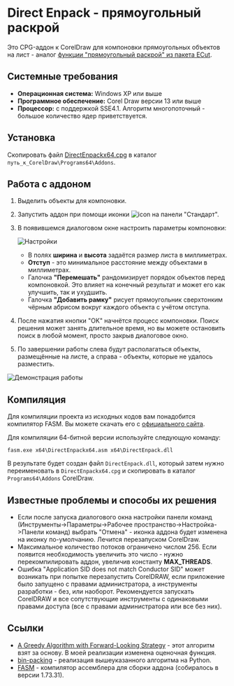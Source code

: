 # Direct Enpack - прямоугольный раскрой

Это CPG-аддон к CorelDraw для компоновки прямоугольных объектов на лист - аналог [функции "прямоугольный раскрой" из пакета ECut](http://www.e-cut.ru/index.php?view=function&functionid=10).

## Системные требования

- **Операционная система:** Windows XP или выше
- **Программное обеспечение:** Corel Draw версии 13 или выше
- **Процессор:** с поддержкой SSE4.1. Алгоритм многопоточный - большое количество ядер приветствуется.

## Установка

Скопировать файл [DirectEnpackx64.cpg](https://github.com/fersatgit/DirectEnpack/releases/download/1.0/DirectEnpackx64.cpg) в каталог `путь_к_CorelDraw\Programs64\Addons`.

## Работа с аддоном

1.  Выделить объекты для компоновки.
2.  Запустить аддон при помощи иконки ![icon](icon.ico) на панели "Стандарт".
3.  В появившемся диалоговом окне настроить параметры компоновки:

    ![Настройки](1.png)

    - В полях **ширина** и **высота** задаётся размер листа в миллиметрах.
    - **Отступ** - это минимальное расстояние между объектами в миллиметрах.
    - Галочка **"Перемешать"** рандомизирует порядок объектов перед компоновкой. Это влияет на конечный результат и может его как улучшить, так и ухудшить.
    - Галочка **"Добавить рамку"** рисует прямоугольник сверхтонким чёрным абрисом вокруг каждого объекта с учётом отступа.

4.  После нажатия кнопки "OK" начнётся процесс компоновки. Поиск решения может занять длительное время, но вы можете остановить поиск в любой момент, просто закрыв диалоговое окно.
5.  По завершении работы слева будут располагаться объекты, размещённые на листе, а справа - объекты, которые не удалось разместить.

![Демонстрация работы](1.gif)

## Компиляция

Для компиляции проекта из исходных кодов вам понадобится компилятор FASM. Вы можете скачать его с [официального сайта](https://flatassembler.net/download.php).

Для компиляции 64-битной версии используйте следующую команду:

```
fasm.exe x64\DirectEnpackx64.asm x64\DirectEnpack.dll
```

В результате будет создан файл `DirectEnpack.dll`, который затем нужно переименовать в `DirectEnpackx64.cpg` и скопировать в каталог `Programs64\Addons` CorelDraw.

## Известные проблемы и способы их решения

- Если после запуска диалогового окна настройки панели команд (Инструменты->Параметры->Рабочее пространство->Настройка->Панели команд) выбрать "Отмена" - иконка аддона будет изменена на иконку по-умолчанию. Лечится перезапуском CorelDraw.
- Максимальное количество потоков ограничено числом 256. Если появится необходимость увеличить это число - нужно перекомпилировать аддон, увеличив константу **MAX_THREADS**.
- Ошибка "Application SID does not match Conductor SID" может возникать при попытке перезапустить CorelDRAW, если приложение было запущено с правами администратора, а инструменты разработки - без, или наоборот. Рекомендуется запускать CorelDRAW и все сопутствующие инструменты с одинаковыми правами доступа (все с правами администратора или все без них).

## Ссылки

- [A Greedy Algorithm with Forward-Looking Strategy](https://www.researchgate.net/publication/221787421_A_Greedy_Algorithm_with_Forward-Looking_Strategy) - этот алгоритм взят за основу. В моей реализации изменена оценочная функция.
- [bin-packing](https://github.com/SebastianBitsch/bin-packing) - реализация вышеуказанного алгоритма на Python.
- [FASM](https://flatassembler.net/download.php) - компилятор ассемблера для сборки аддона (собиралось в версии 1.73.31).
